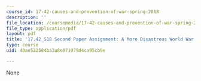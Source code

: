 ```yaml
---
course_id: 17-42-causes-and-prevention-of-war-spring-2018
description: ''
file_location: /coursemedia/17-42-causes-and-prevention-of-war-spring-2018/40ae522584ba3a8e071979d4ca95cb9e_MIT17_42S18_MoreDisastrousWWII.pdf
file_type: application/pdf
layout: pdf
title: '17.42_S18 Second Paper Assignment: A More Disastrous World War II'
type: course
uid: 40ae522584ba3a8e071979d4ca95cb9e

---
```

None